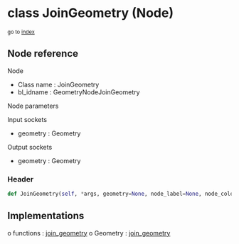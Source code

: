 # class JoinGeometry (Node)

<sub>go to [index](/docs/index.md)</sub>

## Node reference

Node
 - Class name : JoinGeometry
 - bl_idname : GeometryNodeJoinGeometry

Node parameters

Input sockets
 - geometry : Geometry

Output sockets
 - geometry : Geometry

### Header

``` python
def JoinGeometry(self, *args, geometry=None, node_label=None, node_color=None):
```

## Implementations

o functions : [join_geometry](/docs/GeoNodes_classes/join_geometry.md)
o Geometry : [join_geometry](#join_geometry) 


